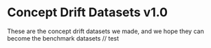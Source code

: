 # Concept Drift Datasets v1.0
 These are the concept drift datasets we made, and we hope they can become the benchmark datasets
 //
 test
